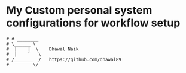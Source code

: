 # My Custom personal system configurations for workflow setup

```
# # ________
# \______ \
#  |    |  \    Dhawal Naik
#  |    `   \
# /_______  /   https://github.com/dhawal89
#         \/
```
